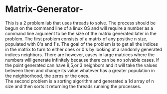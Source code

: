 # Matrix-Generator-
This is a 2 problem lab that uses threads to solve.
The process should be begun on the command line of a linux OS and will require a number as a command line argument to be the size of the matrix generated later in the problem. 
The first problem consists of a matrix of any positive n size, populated with 0's and 1's.
The goal of the problem is to get all the indices in the matrix to turn to either ones or 0's by looking at a randomly generated indices neighbors.
There are however, cases in large matrices where the numbers will generate infinitely because there can be no solvable cases. 
If the point generated can have 8,5,or 3 neighbors and it will take the values between them and change its value whatever has a greater population in the neighborhood, the zeros or the ones.  
The second problem is a sorting algorithm and generated a 1d array of n size and then sorts it returning the threads running the processes. 
